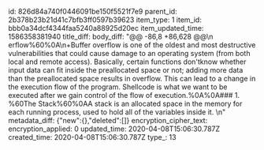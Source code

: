 id: 826d84a740f0446091be150f5521f7e9
parent_id: 2b378b23b21d41c7bfb3ff0597b39623
item_type: 1
item_id: bbb0a34dcf4344faa5240a88925d20ec
item_updated_time: 1586358381940
title_diff: 
body_diff: "@@ -86,8 +86,628 @@\n erflow%60%0A\n+Buffer overflow is one of the oldest and most destructive vulnerabilities that could cause damage to an operating system (from both local and remote access).  Basically, certain functions don'tknow whether input data can fit inside the preallocated space or not; adding more data than the preallocated space results in overflow.  This can lead to a change in the execution flow of the program.  Shellcode is what we want to be executed after we gain control of the flow of execution.%0A%0A### 1. %60The Stack%60%0AA stack is an allocated space in the memory for each running process, used to hold all of the variables inside it.  \n"
metadata_diff: {"new":{},"deleted":[]}
encryption_cipher_text: 
encryption_applied: 0
updated_time: 2020-04-08T15:06:30.787Z
created_time: 2020-04-08T15:06:30.787Z
type_: 13